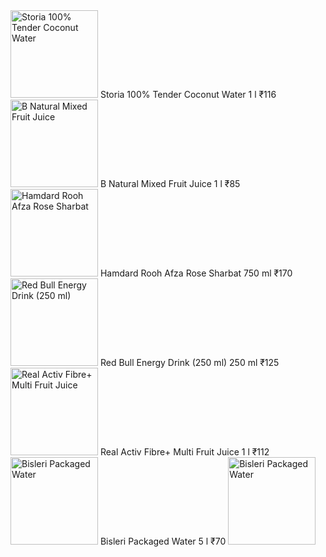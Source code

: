 <img src="https://cdn.grofers.com/cdn-cgi/image/f=auto,fit=scale-down,q=50,metadata=none,w=180/app/images/products/sliding_image/448503a.jpg?ts=1687331132" alt="Storia 100% Tender Coconut Water" width="140" height="140" loading="lazy" style="border-radius: 0px; object-fit: fill; cursor: default;">
Storia 100% Tender Coconut Water
1 l
₹116

<img src="https://cdn.grofers.com/cdn-cgi/image/f=auto,fit=scale-down,q=50,metadata=none,w=180/app/images/products/sliding_image/33216a.jpg?ts=1692431685" alt="B Natural Mixed Fruit Juice" width="140" height="140" loading="lazy" style="border-radius: 0px; object-fit: fill; cursor: default;">
B Natural Mixed Fruit Juice
1 l
₹85

<img src="https://cdn.grofers.com/cdn-cgi/image/f=auto,fit=scale-down,q=50,metadata=none,w=180/app/images/products/sliding_image/277a.jpg?ts=1689327540" alt="Hamdard Rooh Afza Rose Sharbat" width="140" height="140" loading="lazy" style="border-radius: 0px; object-fit: fill; cursor: default;">
Hamdard Rooh Afza Rose Sharbat
750 ml
₹170

<img src="https://cdn.grofers.com/cdn-cgi/image/f=auto,fit=scale-down,q=50,metadata=none,w=180/app/images/products/sliding_image/385a.jpg?ts=1689327544" alt="Red Bull Energy Drink (250 ml)" width="140" height="140" loading="lazy" style="border-radius: 0px; object-fit: fill; cursor: default;">
Red Bull Energy Drink (250 ml)
250 ml
₹125

<img src="https://cdn.grofers.com/cdn-cgi/image/f=auto,fit=scale-down,q=50,metadata=none,w=180/app/images/products/sliding_image/359a.jpg?ts=1679035808" alt="Real Activ Fibre+ Multi Fruit Juice" width="140" height="140" loading="lazy" style="border-radius: 0px; object-fit: fill; cursor: default;">
Real Activ Fibre+ Multi Fruit Juice
1 l
₹112

<img src="https://cdn.grofers.com/cdn-cgi/image/f=auto,fit=scale-down,q=50,metadata=none,w=180/app/images/products/sliding_image/34353a.jpg?ts=1690814578" alt="Bisleri Packaged Water" width="140" height="140" loading="lazy" style="border-radius: 0px; object-fit: fill; cursor: default;">
Bisleri Packaged Water
5 l
₹70

<img src="https://cdn.grofers.com/cdn-cgi/image/f=auto,fit=scale-down,q=50,metadata=none,w=180/app/images/products/sliding_image/34353a.jpg?ts=1690814578" alt="Bisleri Packaged Water" width="140" height="140" loading="lazy" style="border-radius: 0px; object-fit: fill; cursor: default;">

